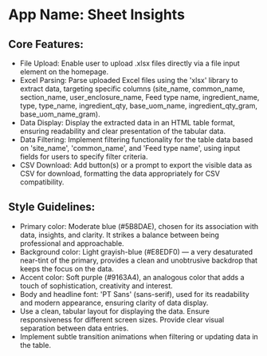 # **App Name**: Sheet Insights

## Core Features:

- File Upload: Enable user to upload .xlsx files directly via a file input element on the homepage.
- Excel Parsing: Parse uploaded Excel files using the 'xlsx' library to extract data, targeting specific columns (site_name, common_name, section_name, user_enclosure_name, Feed type name, ingredient_name, type, type_name, ingredient_qty, base_uom_name, ingredient_qty_gram, base_uom_name_gram).
- Data Display: Display the extracted data in an HTML table format, ensuring readability and clear presentation of the tabular data.
- Data Filtering: Implement filtering functionality for the table data based on 'site_name', 'common_name', and 'Feed type name', using input fields for users to specify filter criteria.
- CSV Download: Add button(s) or a prompt to export the visible data as CSV for download, formatting the data appropriately for CSV compatibility.

## Style Guidelines:

- Primary color: Moderate blue (#5B8DAE), chosen for its association with data, insights, and clarity. It strikes a balance between being professional and approachable.
- Background color: Light grayish-blue (#E8EDF0) — a very desaturated near-tint of the primary, provides a clean and unobtrusive backdrop that keeps the focus on the data.
- Accent color: Soft purple (#9163A4), an analogous color that adds a touch of sophistication, creativity and interest.
- Body and headline font: 'PT Sans' (sans-serif), used for its readability and modern appearance, ensuring clarity of data display.
- Use a clean, tabular layout for displaying the data. Ensure responsiveness for different screen sizes. Provide clear visual separation between data entries.
- Implement subtle transition animations when filtering or updating data in the table.